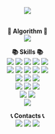 <div align="center">
  <img src="https://capsule-render.vercel.app/api?type=soft&color=gradient&height=100&text=HELLO&fontAlign=50&fontAlignY=45&desc=I'm%20Kim%20Giseung&descAlign=53&descAlignY=83&animation=scaleIn"/><br><br>
  
  <b>🌈 Algorithm 🌈</b><br>
  <a href="https://solved.ac/profile/abcde7804/"><img src="http://mazassumnida.wtf/api/v2/generate_badge?boj=abcde7804"/></a>
  
  <b>📚 Skills 📚</b><br>
  <img src="https://img.shields.io/badge/Unity-EEEEEE?style=flat-square&logo=Unity&logoColor=black"/>
  <img src="https://img.shields.io/badge/Oculus-1C1E20?style=flat-square&logo=Oculus&logoColor=white"/>
  <img src="https://img.shields.io/badge/VR-191970?style=flat-square"/>
  <img src="https://img.shields.io/badge/AR-191970?style=flat-square"/>
  <img src="https://img.shields.io/badge/Shader-FF1493?style=flat-square"/><br>
  <img src="https://img.shields.io/badge/C-A8B9CC?style=flat-square&logo=C&logoColor=white"/>
  <img src="https://img.shields.io/badge/C++-00599C?style=flat-square&logo=C%2B%2B&logoColor=white"/>
  <img src="https://img.shields.io/badge/C%23-239120?style=flat-square&logo=Csharp&logoColor=white"/>
  <img src="https://img.shields.io/badge/JavaScript-F7DF1E?style=flat-square&logo=JavaScript&logoColor=black"/>
  <img src="https://img.shields.io/badge/PHP-777BB4?style=flat-square&logo=PHP&logoColor=white"/><br>
  <img src="https://img.shields.io/badge/Oracle-F80000?style=flat-square&logo=Oracle&logoColor=white"/>
  <img src="https://img.shields.io/badge/MySQL-4479A1?style=flat-square&logo=MySQL&logoColor=white"/>
  <img src="https://img.shields.io/badge/MariaDB-003545?style=flat-square&logo=MariaDB&logoColor=white"/><br>
  <img src="https://img.shields.io/badge/Adobe%20Photoshop-31A8FF?style=flat-square&logo=Adobe%20Photoshop&logoColor=white"/>
  <img src="https://img.shields.io/badge/Blender-F5792A?style=flat-square&logo=Blender&logoColor=white"/>
  <img src="https://img.shields.io/badge/Autodesk-0696D7?style=flat-square&logo=Autodesk&logoColor=white"/><br>
  <img src="https://img.shields.io/badge/Git-F05032?style=flat-square&logo=Git&logoColor=white"/>
  <img src="https://img.shields.io/badge/GitHub-181717?style=flat-square&logo=GitHub&logoColor=white"/><br>
  <img src="https://github-readme-stats.vercel.app/api/top-langs/?username=giseung30&layout=compact&langs_count=6&hide=c"/><br>
  
  <b>📞 Contacts 📞</b><br>
  <a href="https://giseung.tistory.com/"><img src="https://img.shields.io/badge/Tistory-000000?style=flat-square&logo=Tistory&logoColor=white"/></a>
  <a href="https://www.instagram.com/giseung30/"><img src="https://img.shields.io/badge/Instagram-E4405F?style=flat-square&logo=Instagram&logoColor=white"/></a>
  <a href="mailto:giseung30@gmail.com"><img src="https://img.shields.io/badge/Gmail-EA4335?style=flat-square&logo=Gmail&logoColor=white"/></a>
</div>
